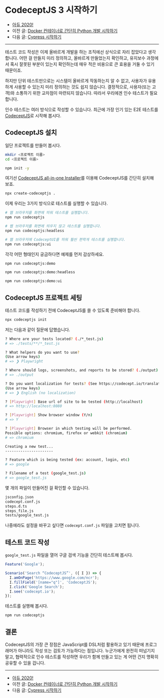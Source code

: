 # CodeceptJS 3 시작하기

- [아듀 2020!](https://adieu2020.ahastudio.com/)
- 이전 글: [Docker 컨테이너로 간단히 Python 개발 시작하기](https://j.mp/3mUGowl)
- 다음 글: [Cypress 시작하기](https://j.mp/3gBwqOd)

---

테스트 코드 작성은 이제 올바르게 개발을 하는 조직에선
상식으로 자리 잡았다고 생각합니다.
어떤 걸 만들지 미리 정의하고, 올바르게 만들었는지 확인하고,
유지보수 과정에서 혹시 잘못된 부분이 있는지 확인하는데
매우 적은 비용으로 큰 효용을 거둘 수 있기 때문이죠.

하지만 단위 테스트만으로는 시스템이 올바르게 작동하는지 알 수 없고,
사용자가 유용하게 사용할 수 있는지 미리 정의하는 것도 쉽지 않습니다.
결정적으로, 사용자(또는 고객)와 소통하기 위한 교차점이 마련되지 않습니다.
따라서 우리에겐 인수 테스트가 필요합니다.

인수 테스트는 여러 방식으로 작성할 수 있습니다.
최근에 가장 인기 있는 E2E 테스트를
[CodeceptJS](https://j.mp/3gMqkuJ)로 시작해 봅시다.

## CodeceptJS 설치

일단 프로젝트를 만들어 봅시다.

```bash
mkdir <프로젝트 이름>
cd <프로젝트 이름>

npm init -y
```

여기선 [CodeceptJS all-in-one Installer](https://j.mp/37Um4VI)를 이용해
CodeceptJS를 간단히 설치해 보죠.

```bash
npx create-codeceptjs .
```

이제 우리는 3가지 방식으로 테스트를 실행할 수 있습니다.

```bash
# 웹 브라우저를 화면에 띄워 테스트를 실행합니다.
npm run codeceptjs

# 웹 브라우저를 화면에 띄우지 않고 테스트를 실행합니다.
npm run codeceptjs:headless

# 웹 브라우저에 CodeceptUI를 띄워 훨씬 편학게 테스트를 실행합니다.
npm run codeceptjs:ui
```

각각 어떤 형태인지 궁금하다면 예제를 먼저 감상하세요.

```bash
npm run codeceptjs:demo

npm run codeceptjs:demo:headless

npm run codeceptjs:demo:ui
```

## CodeceptJS 프로젝트 세팅

테스트 코드를 작성하기 전에 CodeceptJS를 쓸 수 있도록 준비해야 합니다.

```bash
npx codeceptjs init
```

저는 다음과 같이 질문에 답했습니다.

```bash
? Where are your tests located? (./*_test.js)
# => ./tests/**/*_test.js

? What helpers do you want to use?
(Use arrow keys)
# => ❯ Playwright

? Where should logs, screenshots, and reports to be stored? (./output)
# => ./output

? Do you want localization for tests? (See https://codecept.io/translation/)
(Use arrow keys)
# => ❯ English (no localization)

? [Playwright] Base url of site to be tested (http://localhost)
# => http://localhost:8080

? [Playwright] Show browser window (Y/n)
# => Y

? [Playwright] Browser in which testing will be performed.
Possible options: chromium, firefox or webkit (chromium)
# => chromium

Creating a new test...
----------------------

? Feature which is being tested (ex: account, login, etc)
# => google

? Filename of a test (google_test.js)
# => google_test.js
```

몇 개의 파일이 만들어진 걸 확인할 수 있습니다.

```txt
jsconfig.json
codecept.conf.js
steps.d.ts
steps_file.js
tests/google_test.js
```

나중에라도 설정을 바꾸고 싶다면 `codecept.conf.js` 파일을 고치면 됩니다.

## 테스트 코드 작성

`google_test.js` 파일을 열어 구글 검색 기능을 간단히 테스트해 봅시다.

```javascript
Feature('Google');

Scenario('Search “CodeceptJS”', ({ I }) => {
  I.amOnPage('https://www.google.com/ncr');
  I.fillField('[name="q"]', 'CodeceptJS');
  I.click('Google Search');
  I.see('codecept.io');
});
```

테스트를 실행해 봅시다.

```bash
npm run codeceptjs
```

## 결론

CodeceptJS의 가장 큰 장점은 JavaScript를 DSL처럼 활용하고 있기 때문에
프로그래머가 아니라도 작성 또는 검토가 가능하다는 점입니다.
누군가에게 완전히 떠넘기지 말고, 협력적으로 인수 테스트를 작성하면
우리가 함께 만들고 있는 게 어떤 건지 명확히 공유할 수 있을 겁니다.

---

- [아듀 2020!](https://adieu2020.ahastudio.com/)
- 이전 글: [Docker 컨테이너로 간단히 Python 개발 시작하기](https://j.mp/3mUGowl)
- 다음 글: [Cypress 시작하기](https://j.mp/3gBwqOd)
